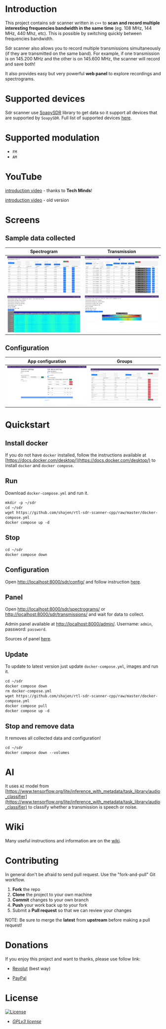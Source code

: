 # Introduction

This project contains sdr scanner written in `c++` to **scan and record multiple interesting frequencies bandwidth in the same time** (eg. 108 MHz, 144 MHz, 440 Mhz,  etc). This is possible by switching quickly between frequencies bandwidth.

Sdr scanner also allows you to record multiple transmissions simultaneously (if they are transmitted on the same band). For example, if one transmission is on 145.200 MHz and the other is on 145.600 MHz, the scanner will record and save both!

It also provides easy but very powerful **web panel** to explore recordings and spectrograms.

# Supported devices

Sdr scanner use [SoapySDR](https://github.com/pothosware/SoapySDR) library to get data so it support all devices that are supported by `SoapySDR`. Full list of supported devices [here](https://github.com/shajen/rtl-sdr-scanner-cpp/wiki/Supported-devices).

# Supported modulation

- `FM`
- `AM`

# YouTube

[introduction video](https://www.youtube.com/watch?v=YzQ2N0VkKvE) - thanks to **Tech Minds**!

[introduction video](http://www.youtube.com/watch?v=TSDbcb7wSjs) - old version

# Screens

## Sample data collected

| Spectrogram | Transmission |
| - | - |
| ![](images/spectrograms.png?raw=1) | ![](images/transmissions.png?raw=1) |
| ![](images/spectrogram.png?raw=1) | ![](images/transmission.png?raw=1) |

## Configuration

| App configuration | Groups |
| - | - |
| ![](images/config.png?raw=1) | ![](images/groups.png?raw=1) |

# Quickstart

## Install docker

If you do not have `docker` installed, follow the instructions available at [https://docs.docker.com/desktop/](https://docs.docker.com/desktop/) to install `docker` and `docker compose`.

## Run

Download `docker-compose.yml` and run it.
```
mkdir -p ~/sdr
cd ~/sdr
wget https://github.com/shajen/rtl-sdr-scanner-cpp/raw/master/docker-compose.yml
docker compose up -d
```

## Stop

```
cd ~/sdr
docker compose down
```

## Configuration

Open [http://localhost:8000/sdr/config/](http://localhost:8000/sdr/config/) and follow instruction [here](https://github.com/shajen/rtl-sdr-scanner-cpp/wiki/Configuration).

## Panel

Open [http://localhost:8000/sdr/spectrograms/](http://localhost:8000/sdr/spectrograms/) or [http://localhost:8000/sdr/transmissions/](http://localhost:8000/sdr/transmissions/) and wait for data to collect.

Admin panel available at [http://localhost:8000/admin/](http://localhost:8000/admin/). Username: `admin`, password: `password`.

Sources of panel [here](https://github.com/shajen/monitor).

## Update

To update to latest version just update `docker-compose.yml`, images and run it.
```
cd ~/sdr
docker compose down
rm docker-compose.yml
wget https://github.com/shajen/rtl-sdr-scanner-cpp/raw/master/docker-compose.yml
docker compose pull
docker compose up -d
```

## Stop and remove data

It removes all collected data and configuration!
```
cd ~/sdr
docker compose down --volumes
```

# AI

It uses `AI` model from [https://www.tensorflow.org/lite/inference_with_metadata/task_library/audio_classifier](https://www.tensorflow.org/lite/inference_with_metadata/task_library/audio_classifier) to classify whether a transmission is speech or noise.

# Wiki

Many useful instructions and information are on the [wiki](https://github.com/shajen/rtl-sdr-scanner-cpp/wiki).

# Contributing

In general don't be afraid to send pull request. Use the "fork-and-pull" Git workflow.

1. **Fork** the repo
2. **Clone** the project to your own machine
3. **Commit** changes to your own branch
4. **Push** your work back up to your fork
5. Submit a **Pull request** so that we can review your changes

NOTE: Be sure to merge the **latest** from **upstream** before making a pull request!

# Donations

If you enjoy this project and want to thanks, please use follow link:

- [Revolut](https://revolut.me/borysm2b) (best way)

- [PayPal](https://www.paypal.com/donate/?hosted_button_id=6JQ963AU688QN)

# License

[![License](https://img.shields.io/:license-GPLv3-blue.svg?style=flat-square)](https://www.gnu.org/licenses/gpl.html)

- *[GPLv3 license](https://www.gnu.org/licenses/gpl.html)*
